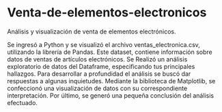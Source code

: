 # Venta-de-elementos-electronicos
Análisis y visualización de venta de elementos electrónicos.

Se ingresó a Python y se visualizó el archivo ventas_electronica.csv, utilizando la librería de Pandas. Este dataset, contiene información sobre datos de ventas de artículos electrónicos. Se Realizó un análisis exploratorio de datos del Dataframe, especificando tus principales hallazgos. Para desarrollar a profundidad el análisis se buscó dar respuestas a algunas inquietudes. 
Mediante la biblioteca de Matplotlib, se confeccionó una visualización de datos con su correspondiente interpretación. 
Por último, se generó una pequeña conclusión del análisis efectuado.

